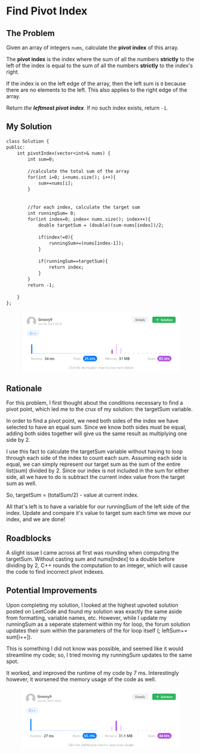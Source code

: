 # Find Pivot Index

## The Problem

Given an array of integers `nums`, calculate the **pivot index** of this array.

The **pivot index** is the index where the sum of all the numbers **strictly** to the left of the index is equal to the sum of all the numbers **strictly** to the index's right.

If the index is on the left edge of the array, then the left sum is `0` because there are no elements to the left. This also applies to the right edge of the array.

Return _the **leftmost pivot index**_. If no such index exists, return `-1`.

## My Solution

```
class Solution {
public:
    int pivotIndex(vector<int>& nums) {
        int sum=0;

        //calculate the total sum of the array
        for(int i=0; i<nums.size(); i++){
            sum+=nums[i];
        }


        //for each index, calculate the target sum
        int runningSum= 0;
        for(int index=0; index< nums.size(); index++){
            double targetSum = (double)(sum-nums[index])/2;
            
            if(index!=0){
                runningSum+=(nums[index-1]);
            }

            if(runningSum==targetSum){
                return index;
            }
        }
        return -1;
        
    }
};
```

<figure><img src="../../.gitbook/assets/Screenshot 2023-06-26 152047 (1).png" alt=""><figcaption></figcaption></figure>

## Rationale

For this problem, I first thought about the conditions necessary to find a pivot point, which led me to the crux of my solution: the targetSum variable.&#x20;

In order to find a pivot point, we need both sides of the index we have selected to have an equal sum. Since we know both sides  must be equal, adding both sides together will give us the same result as multiplying one side by 2.&#x20;

I use this fact to calculate the targetSum variable without having to loop through each side of the index to count each sum. Assuming each side is equal, we can simply represent our target sum as the sum of the entire list(sum) divided by 2. Since our index is not included in the sum for either side, all we have to do is subtract the current index value from the target sum as well.

So, targetSum = (totalSum/2) - value at current index.&#x20;

All that's left is to have a variable for our runningSum of the left side of the index. Update and compare it's value to target sum each time we move our index, and we are done!

## Roadblocks&#x20;

A slight issue I came across at first was rounding when computing the targetSum. Without casting sum and nums\[index] to a double before dividing by 2, C++ rounds the computation to an integer, which will cause the code to find incorrect pivot indexes.&#x20;

## Potential Improvements

Upon completing my solution, I looked at the highest upvoted solution posted on LeetCode and found my solution was exactly the same aside from formatting, variable names, etc. However, while I update my runningSum as a seperate statement within my for loop, the forum solution updates their sum within the parameters of the for loop itself (; leftSum+= sum\[i++]).

This is something I did not know was possible, and seemed like it would streamline my code; so, I tried moving my runningSum updates to the same spot.&#x20;

It worked, and improved the runtime of my code by 7 ms. Interestingly however, it worsened the memory usage of the code as well.

<figure><img src="../../.gitbook/assets/Screenshot 2023-06-26 160705.png" alt=""><figcaption></figcaption></figure>
